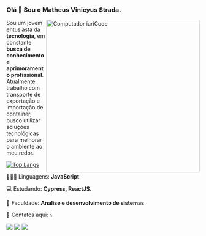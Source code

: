 ### Olá 👋 Sou o Matheus Vinicyus Strada.

<img src="https://raw.githubusercontent.com/MicaelliMedeiros/micaellimedeiros/master/image/computer-illustration.png" min-width="400px" max-width="400px" width="400px" align="right" alt="Computador iuriCode">

<p align="left"> 
  Sou um jovem entusiasta da <strong>tecnologia</strong>, em constante <strong>busca de conhecimento e aprimoramento profissional</strong>. 
  Atualmente trabalho com transporte de exportação e importação de container, busco utilizar soluções tecnológicas para melhorar o ambiente ao meu redor.
</p>

[![Top Langs](https://github-readme-stats.vercel.app/api/top-langs/?username=zMatheus22&hide_progress=false&layout=compact&theme=dark)](https://github.com/zMatheus22/github-readme-stats)

<p align="left">
  🧑🏽‍💻 Linguagens: <strong>JavaScript</strong>
</p>

<p align="left">
  💻 Estudando: <strong>Cypress, ReactJS.</strong>
</p>

<p align="left">
  📖 Faculdade: <strong>Analise e desenvolvimento de sistemas</strong>
</p>

<p align="left">
  💌 Contatos aqui: ⤵️
</p>

<p align="left">
  <a href="matheusv.strada4@gmail.com" alt="Gmail">
  <img src="https://img.shields.io/badge/-Gmail-FF0000?style=flat-square&labelColor=FF0000&logo=gmail&logoColor=white&link=matheusv.strada4@gmail.com" /></a>

  <a href="https://www.linkedin.com/in/matheus-vinicyus-strada" alt="Linkedin">
  <img src="https://img.shields.io/badge/-Linkedin-0e76a8?style=flat-square&logo=Linkedin&logoColor=white&link=https://www.linkedin.com/in/matheus-vinicyus-strada" /></a>

  <a href="https://www.instagram.com/vinicyusstrada" alt="Instagram">
  <img src="https://img.shields.io/badge/-Instagram-DF0174?style=flat-square&labelColor=DF0174&logo=instagram&logoColor=white&link=https://www.instagram.com/vinicyusstrada"/></a>
</p>
